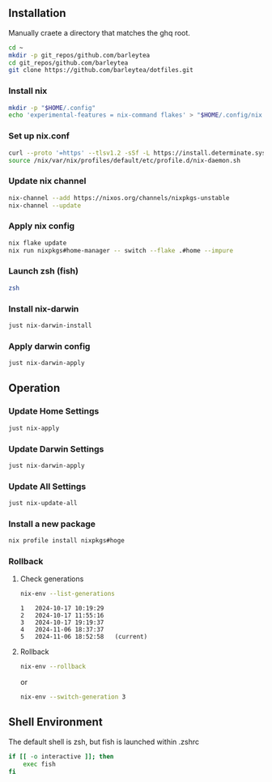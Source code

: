 ## Installation

Manually craete a directory that matches the ghq root.

```sh
cd ~
mkdir -p git_repos/github.com/barleytea
cd git_repos/github.com/barleytea
git clone https://github.com/barleytea/dotfiles.git
```

### Install nix

```sh
mkdir -p "$HOME/.config"
echo 'experimental-features = nix-command flakes' > "$HOME/.config/nix.conf"
```

### Set up nix.conf

```sh
curl --proto '=https' --tlsv1.2 -sSf -L https://install.determinate.systems/nix | sh -s -- install --no-confirm
source /nix/var/nix/profiles/default/etc/profile.d/nix-daemon.sh
```

### Update nix channel

```sh
nix-channel --add https://nixos.org/channels/nixpkgs-unstable
nix-channel --update
```

### Apply nix config

```sh
nix flake update
nix run nixpkgs#home-manager -- switch --flake .#home --impure
```

### Launch zsh (fish)

```sh
zsh
```

### Install nix-darwin

```sh
just nix-darwin-install
```

### Apply darwin config

```sh
just nix-darwin-apply
```

## Operation

### Update Home Settings

```sh
just nix-apply
```

### Update Darwin Settings

```sh
just nix-darwin-apply
```

### Update All Settings

```sh
just nix-update-all
```

### Install a new package

```sh
nix profile install nixpkgs#hoge
```

### Rollback

1. Check generations 

    ```sh
    nix-env --list-generations
    ```

    ```
    1   2024-10-17 10:19:29   
    2   2024-10-17 11:55:16   
    3   2024-10-17 19:19:37   
    4   2024-11-06 18:37:37   
    5   2024-11-06 18:52:58   (current)
    ```

1. Rollback

    ```sh
    nix-env --rollback
    ```

    or

    ```sh
    nix-env --switch-generation 3
    ```

## Shell Environment

The default shell is zsh, but fish is launched within .zshrc

```sh
if [[ -o interactive ]]; then
    exec fish
fi
```
